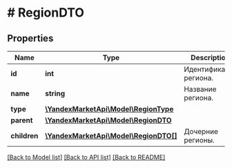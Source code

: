 # # RegionDTO

## Properties

Name | Type | Description | Notes
------------ | ------------- | ------------- | -------------
**id** | **int** | Идентификатор региона. | [optional]
**name** | **string** | Название региона. |
**type** | [**\YandexMarketApi\Model\RegionType**](RegionType.md) |  |
**parent** | [**\YandexMarketApi\Model\RegionDTO**](RegionDTO.md) |  | [optional]
**children** | [**\YandexMarketApi\Model\RegionDTO[]**](RegionDTO.md) | Дочерние регионы. | [optional]

[[Back to Model list]](../../README.md#models) [[Back to API list]](../../README.md#endpoints) [[Back to README]](../../README.md)
